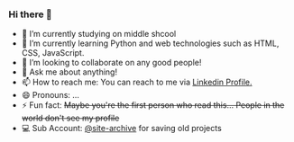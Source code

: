 ### Hi there 👋

- 🔭 I’m currently studying on middle shcool
- 🌱 I’m currently learning Python and web technologies such as HTML, CSS, JavaScript.
- 👯 I’m looking to collaborate on any good people!
- 💬 Ask me about anything!
- 📫 How to reach me: You can reach to me via <a href="https://www.linkedin.com/in/junhyck-lee-1017/">Linkedin Profile.</a>
- 😄 Pronouns: ...
- ⚡ Fun fact: ~~Maybe you're the first person who read this... People in the world don't see my profile~~
- 💻 Sub Account: <a href="https://www.github.com/site-archive">@site-archive</a> for saving old projects
